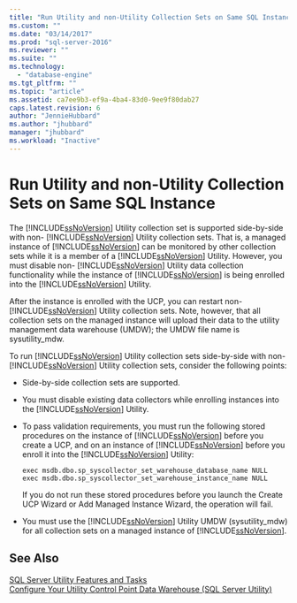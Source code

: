```yaml
---
title: "Run Utility and non-Utility Collection Sets on Same SQL Instance | Microsoft Docs"
ms.custom: ""
ms.date: "03/14/2017"
ms.prod: "sql-server-2016"
ms.reviewer: ""
ms.suite: ""
ms.technology: 
  - "database-engine"
ms.tgt_pltfrm: ""
ms.topic: "article"
ms.assetid: ca7ee9b3-ef9a-4ba4-83d0-9ee9f80dab27
caps.latest.revision: 6
author: "JennieHubbard"
ms.author: "jhubbard"
manager: "jhubbard"
ms.workload: "Inactive"
---
```

# Run Utility and non-Utility Collection Sets on Same SQL Instance
  The [!INCLUDE[ssNoVersion](../../includes/ssnoversion-md.md)] Utility collection set is supported side-by-side with non- [!INCLUDE[ssNoVersion](../../includes/ssnoversion-md.md)] Utility collection sets. That is, a managed instance of [!INCLUDE[ssNoVersion](../../includes/ssnoversion-md.md)] can be monitored by other collection sets while it is a member of a [!INCLUDE[ssNoVersion](../../includes/ssnoversion-md.md)] Utility. However, you must disable non- [!INCLUDE[ssNoVersion](../../includes/ssnoversion-md.md)] Utility data collection functionality while the instance of [!INCLUDE[ssNoVersion](../../includes/ssnoversion-md.md)] is being enrolled into the [!INCLUDE[ssNoVersion](../../includes/ssnoversion-md.md)] Utility.  
  
 After the instance is enrolled with the UCP, you can restart non- [!INCLUDE[ssNoVersion](../../includes/ssnoversion-md.md)] Utility collection sets. Note, however, that all collection sets on the managed instance will upload their data to the utility management data warehouse (UMDW); the UMDW file name is sysutility_mdw.  
  
 To run [!INCLUDE[ssNoVersion](../../includes/ssnoversion-md.md)] Utility collection sets side-by-side with non- [!INCLUDE[ssNoVersion](../../includes/ssnoversion-md.md)] Utility collection sets, consider the following points:  
  
-   Side-by-side collection sets are supported.  
  
-   You must disable existing data collectors while enrolling instances into the [!INCLUDE[ssNoVersion](../../includes/ssnoversion-md.md)] Utility.  
  
-   To pass validation requirements, you must run the following stored procedures on the instance of [!INCLUDE[ssNoVersion](../../includes/ssnoversion-md.md)] before you create a UCP, and on an instance of [!INCLUDE[ssNoVersion](../../includes/ssnoversion-md.md)] before you enroll it into the [!INCLUDE[ssNoVersion](../../includes/ssnoversion-md.md)] Utility:  
  
    ```  
    exec msdb.dbo.sp_syscollector_set_warehouse_database_name NULL  
    exec msdb.dbo.sp_syscollector_set_warehouse_instance_name NULL  
    ```  
  
     If you do not run these stored procedures before you launch the Create UCP Wizard or Add Managed Instance Wizard, the operation will fail.  
  
-   You must use the [!INCLUDE[ssNoVersion](../../includes/ssnoversion-md.md)] Utility UMDW (sysutility_mdw) for all collection sets on a managed instance of [!INCLUDE[ssNoVersion](../../includes/ssnoversion-md.md)].  
  
## See Also  
 [SQL Server Utility Features and Tasks](../../relational-databases/manage/sql-server-utility-features-and-tasks.md)   
 [Configure Your Utility Control Point Data Warehouse &#40;SQL Server Utility&#41;](../../relational-databases/manage/configure-your-utility-control-point-data-warehouse-sql-server-utility.md)  
  
  
